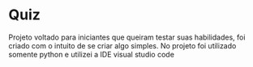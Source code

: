 # Quiz

Projeto voltado para iniciantes que queiram testar suas habilidades, foi criado com o intuito de se criar algo simples. No projeto foi utilizado somente python e utilizei a IDE
visual studio code
